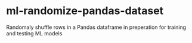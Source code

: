 # ml-randomize-pandas-dataset
Randomaly shuffle rows in a Pandas dataframe in preperation for training and testing ML models
